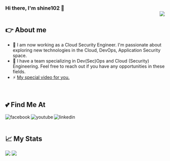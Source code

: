 ### Hi there, I'm shine102 👋 <div align = 'right'>![](https://komarev.com/ghpvc/?username=shine102&color=yellow)</div>


## 👉 About me
- 🔭 I am now working as a Cloud Security Engineer. I'm passionate about exploring new technologies in the Cloud, DevOps, Application Security space.
- 👜 I have a team specializing in Dev(Sec)Ops and Cloud (Security) Engineering. Feel free to reach out if you have any opportunities in these fields.
- ⚡ <a href="https://www.youtube.com/watch?v=0Xtf3b4kpW0">My special video for you.</a>
</p>

<br>

## 💕 Find Me At
<p>

[<img align="left" alt="facebook" src="https://img.shields.io/badge/Facebook-1877F2?style=for-the-badge&logo=facebook&logoColor=white" />](https://www.facebook.com/nguyenngo.tunglam)

[<img align="left" alt="youtube" src="https://img.shields.io/badge/YouTube-FF0000?style=for-the-badge&logo=youtube&logoColor=white" />](https://www.youtube.com/watch?v=dQw4w9WgXcQ)

[<img align="left" alt="linkedin" src="https://img.shields.io/badge/LinkedIn-0077B5?style=for-the-badge&logo=linkedin&logoColor=white" />](https://www.linkedin.com/in/shine102)

</p>
<br>
<br>

## 📈 My Stats
<p>
<img src="https://github-readme-stats.vercel.app/api?username=shine102&count_private=true&show_icons=true&theme=tokyonight"/>
<img src="https://github-readme-stats.vercel.app/api/top-langs/?username=shine102&layout=compact&theme=tokyonight"/>
</p>

